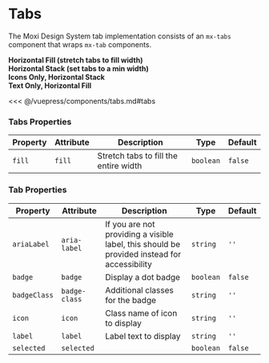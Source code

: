# Tabs

The Moxi Design System tab implementation consists of an `mx-tabs` component that wraps `mx-tab` components.

<!-- #region tabs -->
<section class="mds">
  <div class="my-20">
    <strong>Horizontal Fill (stretch tabs to fill width)</strong>
    <mx-tabs fill>
      <mx-tab :selected="activeTabA === 0" icon="ph-house" label="Home" @click="activeTabA = 0" />
      <mx-tab :selected="activeTabA === 1" icon="ph-heart" label="Favorites" badge badge-class="bg-green-600" @click="activeTabA = 1" />
      <mx-tab :selected="activeTabA === 2" icon="ph-magnifying-glass" label="Search" @click="activeTabA = 2" />
    </mx-tabs>
  </div>
  <div class="my-20">
    <strong>Horizontal Stack (set tabs to a min width)</strong>
    <mx-tabs class="mt-10">
      <mx-tab :selected="activeTabB === 0" icon="ph-house" label="Home" @click="activeTabB = 0" />
      <mx-tab :selected="activeTabB === 1" icon="ph-heart" label="Favorites" badge badge-class="bg-green-600" @click="activeTabB = 1" />
      <mx-tab :selected="activeTabB === 2" icon="ph-magnifying-glass" label="Search" @click="activeTabB = 2" />
    </mx-tabs>
  </div>
  <div class="my-20">
    <strong>Icons Only, Horizontal Stack</strong>
    <mx-tabs class="mt-10">
      <mx-tab :selected="activeTabC === 0" icon="ph-house" @click="activeTabC = 0" />
      <mx-tab :selected="activeTabC === 1" icon="ph-heart" badge badge-class="bg-red-500" @click="activeTabC = 1" />
      <mx-tab :selected="activeTabC === 2" icon="ph-magnifying-glass" @click="activeTabC = 2" />
    </mx-tabs>
  </div>
  <div class="my-20">
    <strong>Text Only, Horizontal Fill</strong>
    <mx-tabs class="mt-10" fill>
      <mx-tab :selected="activeTabD === 0" label="Home" @click="activeTabD = 0" />
      <mx-tab :selected="activeTabD === 1" label="Favorites" @click="activeTabD = 1" />
      <mx-tab :selected="activeTabD === 2" label="Search" @click="activeTabD = 2" />
    </mx-tabs>
  </div>
</section>
<!-- #endregion tabs -->

<<< @/vuepress/components/tabs.md#tabs

### Tabs Properties

| Property | Attribute | Description                           | Type      | Default |
| -------- | --------- | ------------------------------------- | --------- | ------- |
| `fill`   | `fill`    | Stretch tabs to fill the entire width | `boolean` | `false` |

### Tab Properties

| Property     | Attribute     | Description                                                                                 | Type      | Default |
| ------------ | ------------- | ------------------------------------------------------------------------------------------- | --------- | ------- |
| `ariaLabel`  | `aria-label`  | If you are not providing a visible label, this should be provided instead for accessibility | `string`  | `''`    |
| `badge`      | `badge`       | Display a dot badge                                                                         | `boolean` | `false` |
| `badgeClass` | `badge-class` | Additional classes for the badge                                                            | `string`  | `''`    |
| `icon`       | `icon`        | Class name of icon to display                                                               | `string`  | `''`    |
| `label`      | `label`       | Label text to display                                                                       | `string`  | `''`    |
| `selected`   | `selected`    |                                                                                             | `boolean` | `false` |

<script>
export default {
  data() {
    return {
      activeTabA: 0,
      activeTabB: 0,
      activeTabC: 1,
      activeTabD: 2
    }
  }
}
</script>
